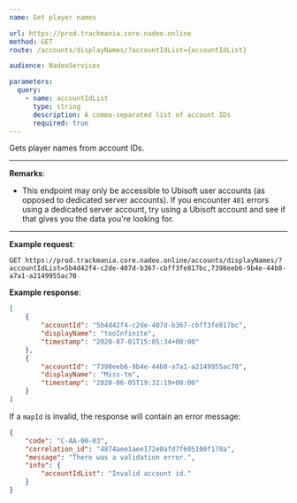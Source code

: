 ```yaml
---
name: Get player names

url: https://prod.trackmania.core.nadeo.online
method: GET
route: /accounts/displayNames/?accountIdList={accountIdList}

audience: NadeoServices

parameters:
  query:
    - name: accountIdList
      type: string
      description: A comma-separated list of account IDs
      required: true
---
```


Gets player names from account IDs.

---

**Remarks**:
- This endpoint may only be accessible to Ubisoft user accounts (as opposed to dedicated server accounts). If you encounter `401` errors using a dedicated server account, try using a Ubisoft account and see if that gives you the data you're looking for.

---

**Example request**:
```plain
GET https://prod.trackmania.core.nadeo.online/accounts/displayNames/?accountIdList=5b4d42f4-c2de-407d-b367-cbff3fe817bc,7398eeb6-9b4e-44b8-a7a1-a2149955ac70
```

**Example response**:
```json
[
    {
        "accountId": "5b4d42f4-c2de-407d-b367-cbff3fe817bc",
        "displayName": "tooInfinite",
        "timestamp": "2020-07-01T15:05:34+00:00"
    },
    {
        "accountId": "7398eeb6-9b4e-44b8-a7a1-a2149955ac70",
        "displayName": "Miss-tm",
        "timestamp": "2020-06-05T19:32:19+00:00"
    }
]
```

If a `mapId` is invalid, the response will contain an error message:

```json
{
    "code": "C-AA-00-03",
    "correlation_id": "4874aee1aee172e0afd7f605100f170a",
    "message": "There was a validation error.",
    "info": {
        "accountIdList": "Invalid account id."
    }
}
```
